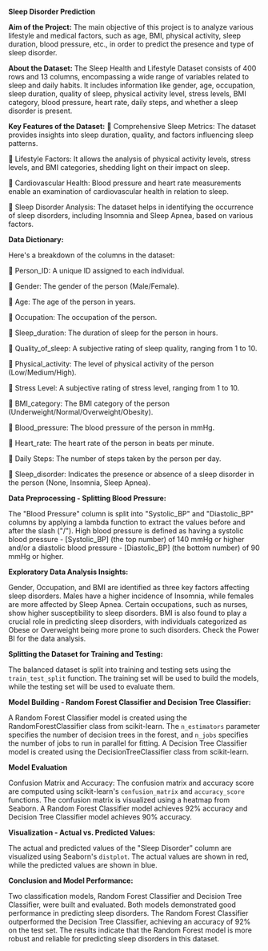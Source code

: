 
**Sleep Disorder Prediction**

**Aim of the Project:**
The main objective of this project is to analyze various lifestyle and medical factors, such as age, BMI, physical activity, sleep duration, blood pressure, etc., in order to predict the presence and type of sleep disorder.

**About the Dataset:**
The Sleep Health and Lifestyle Dataset consists of 400 rows and 13 columns, encompassing a wide range of variables related to sleep and daily habits. It includes information like gender, age, occupation, sleep duration, quality of sleep, physical activity level, stress levels, BMI category, blood pressure, heart rate, daily steps, and whether a sleep disorder is present.

**Key Features of the Dataset:**
	Comprehensive Sleep Metrics: The dataset provides insights into sleep duration, quality, and factors influencing sleep patterns.

	Lifestyle Factors: It allows the analysis of physical activity levels, stress levels, and BMI categories, shedding light on their impact on sleep.

	Cardiovascular Health: Blood pressure and heart rate measurements enable an examination of cardiovascular health in relation to sleep.

	Sleep Disorder Analysis: The dataset helps in identifying the occurrence of sleep disorders, including Insomnia and Sleep Apnea, based on various factors.

**Data Dictionary:**

Here's a breakdown of the columns in the dataset:

	Person_ID: A unique ID assigned to each individual.

	Gender: The gender of the person (Male/Female).

	Age: The age of the person in years.

	Occupation: The occupation of the person.

	Sleep_duration: The duration of sleep for the person in hours.

	Quality_of_sleep: A subjective rating of sleep quality, ranging from 1 to 10.

	Physical_activity: The level of physical activity of the person (Low/Medium/High).

	Stress Level: A subjective rating of stress level, ranging from 1 to 10.

	BMI_category: The BMI category of the person (Underweight/Normal/Overweight/Obesity).

	Blood_pressure: The blood pressure of the person in mmHg.

	Heart_rate: The heart rate of the person in beats per minute.

	Daily Steps: The number of steps taken by the person per day.

	Sleep_disorder: Indicates the presence or absence of a sleep disorder in the person (None, Insomnia, Sleep Apnea).

**Data Preprocessing - Splitting Blood Pressure:**

The "Blood Pressure" column is split into "Systolic_BP" and "Diastolic_BP" columns by applying a lambda function to extract the values before and after the slash ("/"). High blood pressure is defined as having a systolic blood pressure - [Systolic_BP] (the top number) of 140 mmHg or higher and/or a diastolic blood pressure - [Diastolic_BP] (the bottom number) of 90 mmHg or higher.

**Exploratory Data Analysis Insights:**

Gender, Occupation, and BMI are identified as three key factors affecting sleep disorders. Males have a higher incidence of Insomnia, while females are more affected by Sleep Apnea. Certain occupations, such as nurses, show higher susceptibility to sleep disorders. BMI is also found to play a crucial role in predicting sleep disorders, with individuals categorized as Obese or Overweight being more prone to such disorders.
Check the Power BI for the data analysis.

**Splitting the Dataset for Training and Testing:**

The balanced dataset is split into training and testing sets using the `train_test_split` function. The training set will be used to build the models, while the testing set will be used to evaluate them.

**Model Building - Random Forest Classifier and Decision Tree Classifier:**

A Random Forest Classifier model is created using the RandomForestClassifier class from scikit-learn. The `n_estimators` parameter specifies the number of decision trees in the forest, and `n_jobs` specifies the number of jobs to run in parallel for fitting.
A Decision Tree Classifier model is created using the DecisionTreeClassifier class from scikit-learn.

**Model Evaluation**

Confusion Matrix and Accuracy: The confusion matrix and accuracy score are computed using scikit-learn's `confusion_matrix` and `accuracy_score` functions. The confusion matrix is visualized using a heatmap from Seaborn. A Random Forest Classifier model achieves 92% accuracy and Decision Tree Classifier model achieves 90% accuracy.

**Visualization - Actual vs. Predicted Values:**

The actual and predicted values of the "Sleep Disorder" column are visualized using Seaborn's `distplot`. The actual values are shown in red, while the predicted values are shown in blue.

**Conclusion and Model Performance:**

Two classification models, Random Forest Classifier and Decision Tree Classifier, were built and evaluated. Both models demonstrated good performance in predicting sleep disorders. The Random Forest Classifier outperformed the Decision Tree Classifier, achieving an accuracy of 92% on the test set. The results indicate that the Random Forest model is more robust and reliable for predicting sleep disorders in this dataset.

